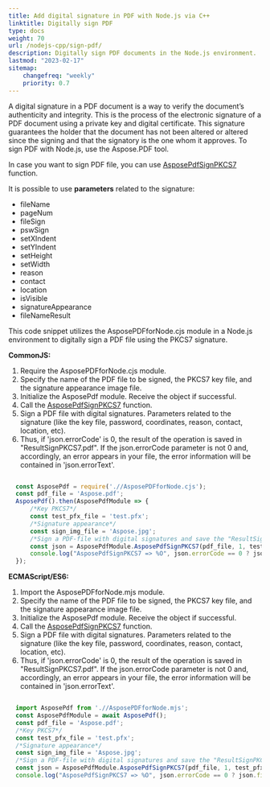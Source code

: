 ```yaml
---
title: Add digital signature in PDF with Node.js via C++
linktitle: Digitally sign PDF
type: docs
weight: 70
url: /nodejs-cpp/sign-pdf/
description: Digitally sign PDF documents in the Node.js environment.
lastmod: "2023-02-17"
sitemap:
    changefreq: "weekly"
    priority: 0.7
---
```



A digital signature in a PDF document is a way to verify the document’s authenticity and integrity. This is the process of the electronic signature of a PDF document using a private key and digital certificate. This signature guarantees the holder that the document has not been altered or altered since the signing and that the signatory is the one whom it approves. To sign PDF with Node.js, use the Aspose.PDF tool.

In case you want to sign PDF file, you can use [AsposePdfSignPKCS7](https://reference.aspose.com/pdf/nodejs-cpp/security/asposepdfsignpkcs7/) function.

It is possible to use **parameters** related to the signature:

- fileName
- pageNum
- fileSign
- pswSign
- setXIndent
- setYIndent
- setHeight
- setWidth
- reason
- contact
- location
- isVisible
- signatureAppearance
- fileNameResult 

This code snippet utilizes the AsposePDFforNode.cjs module in a Node.js environment to digitally sign a PDF file using the PKCS7 signature.

**CommonJS:**


1. Require the AsposePDFforNode.cjs module.
1. Specify the name of the PDF file to be signed, the PKCS7 key file, and the signature appearance image file.
1. Initialize the AsposePdf module. Receive the object if successful.
1. Call the [AsposePdfSignPKCS7](https://reference.aspose.com/pdf/nodejs-cpp/security/asposepdfsignpkcs7/) function. 
1. Sign a PDF file with digital signatures. Parameters related to the signature (like the key file, password, coordinates, reason, contact, location, etc). 
1. Thus, if 'json.errorCode' is 0, the result of the operation is saved in "ResultSignPKCS7.pdf". If the json.errorCode parameter is not 0 and, accordingly, an error appears in your file, the error information will be contained in 'json.errorText'.

```js

  const AsposePdf = require('.//AsposePDFforNode.cjs');
  const pdf_file = 'Aspose.pdf';
  AsposePdf().then(AsposePdfModule => {
      /*Key PKCS7*/
      const test_pfx_file = 'test.pfx';
      /*Signature appearance*/
      const sign_img_file = 'Aspose.jpg';
      /*Sign a PDF-file with digital signatures and save the "ResultSignPKCS7.pdf"*/
      const json = AsposePdfModule.AsposePdfSignPKCS7(pdf_file, 1, test_pfx_file, "Pa$$w0rd2023", 100, 100, 200, 100, "Reason", "Contact", "Location", 1, sign_img_file, "ResultSignPKCS7.pdf");
      console.log("AsposePdfSignPKCS7 => %O", json.errorCode == 0 ? json.fileNameResult : json.errorText);
  });
```

**ECMAScript/ES6:**

1. Import the AsposePDFforNode.mjs module.
1. Specify the name of the PDF file to be signed, the PKCS7 key file, and the signature appearance image file.
1. Initialize the AsposePdf module. Receive the object if successful.
1. Call the [AsposePdfSignPKCS7](https://reference.aspose.com/pdf/nodejs-cpp/security/asposepdfsignpkcs7/) function. 
1. Sign a PDF file with digital signatures. Parameters related to the signature (like the key file, password, coordinates, reason, contact, location, etc). 
1. Thus, if 'json.errorCode' is 0, the result of the operation is saved in "ResultSignPKCS7.pdf". If the json.errorCode parameter is not 0 and, accordingly, an error appears in your file, the error information will be contained in 'json.errorText'.

```js

  import AsposePdf from './/AsposePDFforNode.mjs';
  const AsposePdfModule = await AsposePdf();
  const pdf_file = 'Aspose.pdf';
  /*Key PKCS7*/
  const test_pfx_file = 'test.pfx';
  /*Signature appearance*/
  const sign_img_file = 'Aspose.jpg';
  /*Sign a PDF-file with digital signatures and save the "ResultSignPKCS7.pdf"*/
  const json = AsposePdfModule.AsposePdfSignPKCS7(pdf_file, 1, test_pfx_file, "Pa$$w0rd2023", 100, 100, 200, 100, "Reason", "Contact", "Location", 1, sign_img_file, "ResultSignPKCS7.pdf");
  console.log("AsposePdfSignPKCS7 => %O", json.errorCode == 0 ? json.fileNameResult : json.errorText);
```